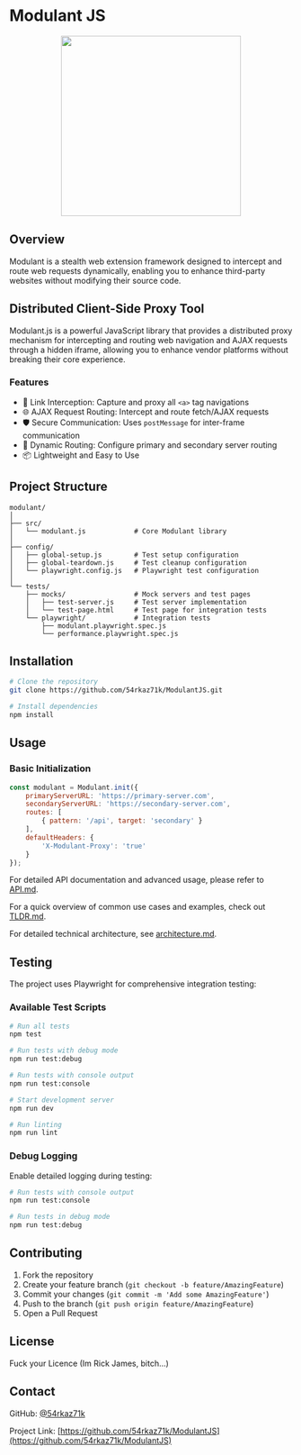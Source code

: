 # Modulant JS
<p align="center"><img height="320px" src="https://repository-images.githubusercontent.com/889695914/18d32efa-91ef-4481-943e-5f1c709068bf"></img></p>

## Overview
Modulant is a stealth web extension framework designed to intercept and route web requests dynamically, enabling you to enhance third-party websites without modifying their source code.

## Distributed Client-Side Proxy Tool

Modulant.js is a powerful JavaScript library that provides a distributed proxy mechanism for intercepting and routing web navigation and AJAX requests through a hidden iframe, allowing you to enhance vendor platforms without breaking their core experience.

### Features

- 🔗 Link Interception: Capture and proxy all `<a>` tag navigations
- 🌐 AJAX Request Routing: Intercept and route fetch/AJAX requests
- 🛡️ Secure Communication: Uses `postMessage` for inter-frame communication
- 🔀 Dynamic Routing: Configure primary and secondary server routing
- 📦 Lightweight and Easy to Use

## Project Structure
```
modulant/
│
├── src/
│   └── modulant.js            # Core Modulant library
│
├── config/
│   ├── global-setup.js        # Test setup configuration
│   ├── global-teardown.js     # Test cleanup configuration
│   └── playwright.config.js   # Playwright test configuration
│
└── tests/
    ├── mocks/                 # Mock servers and test pages
    │   ├── test-server.js     # Test server implementation
    │   └── test-page.html     # Test page for integration tests
    └── playwright/            # Integration tests
        ├── modulant.playwright.spec.js
        └── performance.playwright.spec.js
```

## Installation
```bash
# Clone the repository
git clone https://github.com/54rkaz71k/ModulantJS.git

# Install dependencies
npm install
```

## Usage

### Basic Initialization

```javascript
const modulant = Modulant.init({
    primaryServerURL: 'https://primary-server.com',
    secondaryServerURL: 'https://secondary-server.com',
    routes: [
        { pattern: '/api', target: 'secondary' }
    ],
    defaultHeaders: {
        'X-Modulant-Proxy': 'true'
    }
});
```

For detailed API documentation and advanced usage, please refer to [API.md](API.md).

For a quick overview of common use cases and examples, check out [TLDR.md](TLDR.md).

For detailed technical architecture, see [architecture.md](architecture.md).

## Testing

The project uses Playwright for comprehensive integration testing:

### Available Test Scripts
```bash
# Run all tests
npm test

# Run tests with debug mode
npm run test:debug

# Run tests with console output
npm run test:console

# Start development server
npm run dev

# Run linting
npm run lint
```

### Debug Logging

Enable detailed logging during testing:

```bash
# Run tests with console output
npm run test:console

# Run tests in debug mode
npm run test:debug
```

## Contributing

1. Fork the repository
2. Create your feature branch (`git checkout -b feature/AmazingFeature`)
3. Commit your changes (`git commit -m 'Add some AmazingFeature'`)
4. Push to the branch (`git push origin feature/AmazingFeature`)
5. Open a Pull Request

## License

Fuck your Licence (Im Rick James, bitch...)

## Contact

GitHub: [@54rkaz71k](https://github.com/54rkaz71k)

Project Link: [https://github.com/54rkaz71k/ModulantJS](https://github.com/54rkaz71k/ModulantJS)
